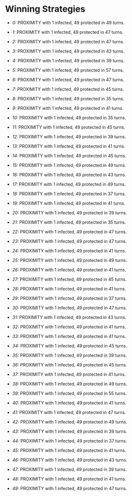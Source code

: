 # Winning Strategies

* _0:_ PROXIMITY with 1 infected, 49 protected in 49 turns.


* _1:_ PROXIMITY with 1 infected, 49 protected in 47 turns.


* _2:_ PROXIMITY with 1 infected, 49 protected in 47 turns.


* _3:_ PROXIMITY with 1 infected, 49 protected in 43 turns.


* _4:_ PROXIMITY with 1 infected, 49 protected in 39 turns.


* _5:_ PROXIMITY with 1 infected, 49 protected in 57 turns.


* _6:_ PROXIMITY with 1 infected, 49 protected in 47 turns.


* _7:_ PROXIMITY with 1 infected, 49 protected in 45 turns.


* _8:_ PROXIMITY with 1 infected, 49 protected in 35 turns.


* _9:_ PROXIMITY with 1 infected, 49 protected in 41 turns.


* _10:_ PROXIMITY with 1 infected, 49 protected in 35 turns.


* _11:_ PROXIMITY with 1 infected, 49 protected in 45 turns.


* _12:_ PROXIMITY with 1 infected, 49 protected in 39 turns.


* _13:_ PROXIMITY with 1 infected, 49 protected in 41 turns.


* _14:_ PROXIMITY with 1 infected, 49 protected in 45 turns.


* _15:_ PROXIMITY with 1 infected, 49 protected in 49 turns.


* _16:_ PROXIMITY with 1 infected, 49 protected in 43 turns.


* _17:_ PROXIMITY with 1 infected, 49 protected in 49 turns.


* _18:_ PROXIMITY with 1 infected, 49 protected in 37 turns.


* _19:_ PROXIMITY with 1 infected, 49 protected in 41 turns.


* _20:_ PROXIMITY with 1 infected, 49 protected in 39 turns.


* _21:_ PROXIMITY with 1 infected, 49 protected in 35 turns.


* _22:_ PROXIMITY with 1 infected, 49 protected in 47 turns.


* _23:_ PROXIMITY with 1 infected, 49 protected in 47 turns.


* _24:_ PROXIMITY with 1 infected, 49 protected in 41 turns.


* _25:_ PROXIMITY with 1 infected, 49 protected in 49 turns.


* _26:_ PROXIMITY with 1 infected, 49 protected in 41 turns.


* _27:_ PROXIMITY with 1 infected, 49 protected in 45 turns.


* _28:_ PROXIMITY with 1 infected, 49 protected in 41 turns.


* _29:_ PROXIMITY with 1 infected, 49 protected in 37 turns.


* _30:_ PROXIMITY with 1 infected, 49 protected in 47 turns.


* _31:_ PROXIMITY with 1 infected, 49 protected in 43 turns.


* _32:_ PROXIMITY with 1 infected, 49 protected in 41 turns.


* _33:_ PROXIMITY with 1 infected, 49 protected in 41 turns.


* _34:_ PROXIMITY with 1 infected, 49 protected in 45 turns.


* _35:_ PROXIMITY with 1 infected, 49 protected in 39 turns.


* _36:_ PROXIMITY with 1 infected, 49 protected in 45 turns.


* _37:_ PROXIMITY with 1 infected, 49 protected in 41 turns.


* _38:_ PROXIMITY with 1 infected, 49 protected in 49 turns.


* _39:_ PROXIMITY with 1 infected, 49 protected in 55 turns.


* _40:_ PROXIMITY with 1 infected, 49 protected in 41 turns.


* _41:_ PROXIMITY with 1 infected, 49 protected in 47 turns.


* _42:_ PROXIMITY with 1 infected, 49 protected in 49 turns.


* _43:_ PROXIMITY with 1 infected, 49 protected in 39 turns.


* _44:_ PROXIMITY with 1 infected, 49 protected in 37 turns.


* _45:_ PROXIMITY with 1 infected, 49 protected in 41 turns.


* _46:_ PROXIMITY with 1 infected, 49 protected in 43 turns.


* _47:_ PROXIMITY with 1 infected, 49 protected in 39 turns.


* _48:_ PROXIMITY with 1 infected, 49 protected in 41 turns.


* _49:_ PROXIMITY with 1 infected, 49 protected in 47 turns.


